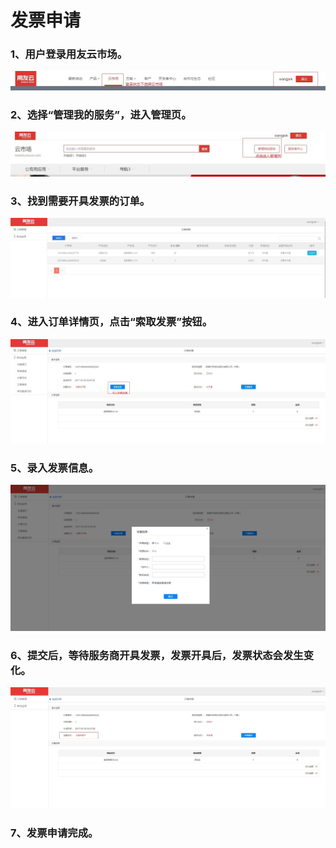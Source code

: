 # 发票申请

### 1、用户登录用友云市场。

![](/articles/yycloud/2-/images/fapiao01.jpg)

### 2、选择“管理我的服务”，进入管理页。
![](/articles/yycloud/2-/images/fapiao02.jpg)

### 3、找到需要开具发票的订单。

![](/articles/yycloud/2-/images/fapiao1.jpg)

### 4、进入订单详情页，点击“索取发票”按钮。

![](/articles/yycloud/2-/images/fapiao2.jpg)

### 5、录入发票信息。

![](/articles/yycloud/2-/images/fapiao3.jpg)

### 6、提交后，等待服务商开具发票，发票开具后，发票状态会发生变化。

![](/articles/yycloud/2-/images/fapiao4.jpg)

### 7、发票申请完成。